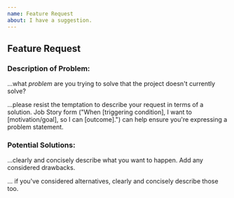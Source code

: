 ```yaml
---
name: Feature Request
about: I have a suggestion.
---
```


## Feature Request

### Description of Problem:

...what _problem_ are you trying to solve that the project doesn't currently
solve?

...please resist the temptation to describe your request in terms of a solution.
Job Story form ("When [triggering condition], I want to [motivation/goal], so I
can [outcome].") can help ensure you're expressing a problem statement.

### Potential Solutions:

...clearly and concisely describe what you want to happen. Add any considered
drawbacks.

... if you've considered alternatives, clearly and concisely describe those too.
